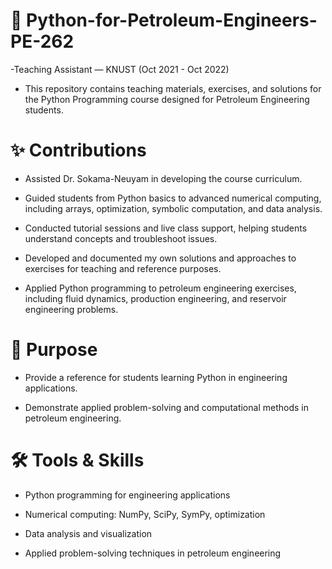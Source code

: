 # 🐍 Python-for-Petroleum-Engineers-PE-262

-Teaching Assistant — KNUST (Oct 2021 - Oct 2022)

- This repository contains teaching materials, exercises, and solutions for the Python Programming course designed for Petroleum Engineering students.

# ✨ Contributions

- Assisted Dr. Sokama-Neuyam in developing the course curriculum.

- Guided students from Python basics to advanced numerical computing, including arrays, optimization, symbolic computation, and data analysis.

- Conducted tutorial sessions and live class support, helping students understand concepts and troubleshoot issues.

- Developed and documented my own solutions and approaches to exercises for teaching and reference purposes.

- Applied Python programming to petroleum engineering exercises, including fluid dynamics, production engineering, and reservoir engineering problems.

# 🎯 Purpose

- Provide a reference for students learning Python in engineering applications.

- Demonstrate applied problem-solving and computational methods in petroleum engineering.

# 🛠️ Tools & Skills

- Python programming for engineering applications

- Numerical computing: NumPy, SciPy, SymPy, optimization

- Data analysis and visualization

- Applied problem-solving techniques in petroleum engineering
